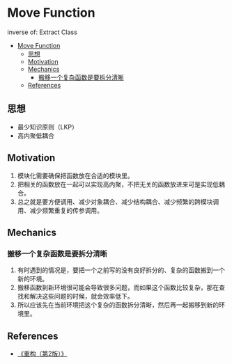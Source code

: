 # Move Function

inverse of: Extract Class


<!-- TOC -->

- [Move Function](#move-function)
    - [思想](#思想)
    - [Motivation](#motivation)
    - [Mechanics](#mechanics)
        - [搬移一个复杂函数是要拆分清晰](#搬移一个复杂函数是要拆分清晰)
    - [References](#references)

<!-- /TOC -->


## 思想
* 最少知识原则（LKP）
* 高内聚低耦合


## Motivation
1. 模块化需要确保把函数放在合适的模块里。
2. 把相关的函数放在一起可以实现高内聚，不把无关的函数放进来可是实现低耦合。
3. 总之就是要方便调用、减少对象耦合、减少结构耦合、减少频繁的跨模块调用、减少频繁重复的传参调用。


## Mechanics
### 搬移一个复杂函数是要拆分清晰
1. 有时遇到的情况是，要把一个之前写的没有良好拆分的、复杂的函数搬到一个新的环境。
2. 搬移函数到新环境很可能会导致很多问题，而如果这个函数比较复杂，那在查找和解决这些问题的时候，就会效率低下。
3. 所以应该先在当前环境把这个复杂的函数拆分清晰，然后再一起搬移到新的环境里。


## References
* [《重构（第2版）》](https://book.douban.com/subject/33400354/)
